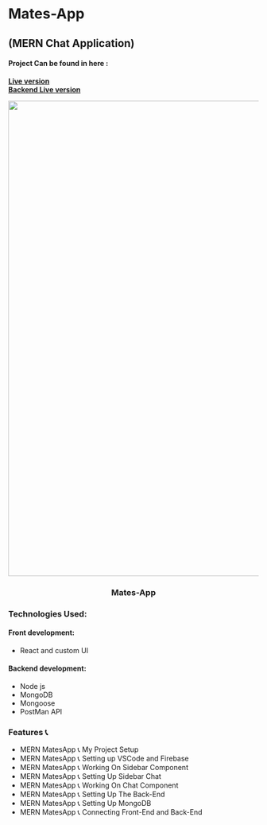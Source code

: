 # Mates-App

## (MERN Chat Application)
#### Project Can be found in here :
 **[Live version]()**
 <br>
 **[Backend Live version](https://matesapp-backend-app.herokuapp.com/)**

<p align="center">
	
<img src="https://user-images.githubusercontent.com/57604500/121790708-525ff580-cbe2-11eb-8a13-d6fd09d680ee.png" width=956>
<br />
<h3 align="center">Mates-App</h3>
</p>

### Technologies Used:

#### Front development:
 * React and custom UI

#### Backend development:

 * Node js
 * MongoDB
 * Mongoose
 * PostMan API

### Features 📞

 * MERN MatesApp 📞 My Project Setup
 * MERN MatesApp 📞 Setting up VSCode and Firebase
 * MERN MatesApp 📞 Working On Sidebar Component
 * MERN MatesApp 📞 Setting Up Sidebar Chat
 * MERN MatesApp 📞  Working On Chat Component
 * MERN MatesApp 📞 Setting Up The Back-End
 * MERN MatesApp 📞 Setting Up MongoDB
 * MERN MatesApp 📞 Connecting Front-End and Back-End

